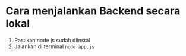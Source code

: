 # Cara menjalankan Backend secara lokal
1. Pastikan node js sudah diinstal
2. Jalankan di terminal `node app.js`